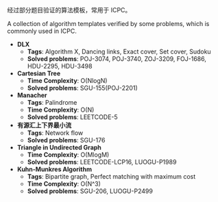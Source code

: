 经过部分题目验证的算法模板，常用于 ICPC。

A collection of algorithm templates verified by some problems, which is commonly used in ICPC.

- **DLX**
  - **Tags**: Algorithm X, Dancing links, Exact cover, Set cover, Sudoku
  - **Solved problems**: POJ-3074, POJ-3740, ZOJ-3209, FOJ-1686, HDU-2295, HDU-3498
- **Cartesian Tree**
  - **Time Complexity**: O(NlogN)
  - **Solved problems**: SGU-155(POJ-2201)
- **Manacher**
  - **Tags**: Palindrome
  - **Time Complexity**: O(N)
  - **Solved problems**: LEETCODE-5
- **有源汇上下界最小流**
  - **Tags**: Network flow
  - **Solved problems**: SGU-176
- **Triangle in Undirected Graph**
  - **Time Complexity**: O(MlogM)
  - **Solved problems**: LEETCODE-LCP16, LUOGU-P1989
- **Kuhn-Munkres Algorithm**
  - **Tags**: Bipartite graph, Perfect matching with maximum cost
  - **Time Complexity**: O(N^3)
  - **Solved problems**: SGU-206, LUOGU-P2499

